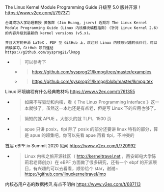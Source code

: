 
The Linux Kernel Module Programming Guide 升级至 5.0 版并开源！ https://www.v2ex.com/t/797371
```console
台湾成功大学助理教授 黄敬群 (Jim Huang, jserv) 近期将 The Linux Kernel Module Programming Guide (Linux 内核模块编程指南) (针对 Linux Kernel 2.6) 
的内容升级到最新的 kernel versions (v5.x)。

并且大方的开源 LaTeX 、PDF 至 GitHub 上，欢迎对 Linux 内核感兴趣的伙伴们，可以阅读学习。GitHub 项目连结 
https://github.com/sysprog21/lkmpg
```
- > 可以參考下
  * > https://github.com/sysprog21/lkmpg/tree/master/examples
  * > https://github.com/sysprog21/lkmpg/blob/master/lkmpg.tex

Linux 环境编程有什么经典教材吗 https://www.v2ex.com/t/761355
- > 如果不写驱动和内核，看《 The Linux Programming Interface 》这一本就够了，虽然这一本也还是有点老，但是写 Linux 下的应用也够了。
- > 简短的就 APUE 。大部头的就 TLPI，1500 页
- > apue 只讲 posix，tlpi 除了 posix 的部分还要讲 linux 特有的部分，算是 apue 的超集吧。你可以先看 apue 再看 tlpi，不冲突的

首届 eBPF.io Summit 2020 见闻 https://www.v2ex.com/t/720992
- > Linux 内核之旅开源社区（ http://kerneltravel.net ，西安邮电大学陈莉君老师创办）在 eBPF 方面做了很多研究，还有一个 ebpf 的开源项目，有兴趣的可以去看看，顺带给个 star，谢谢~
<br> https://github.com/linuxkerneltravel/lmp

内核态用户态的数据拷贝,有点不明白 https://www.v2ex.com/t/687113
